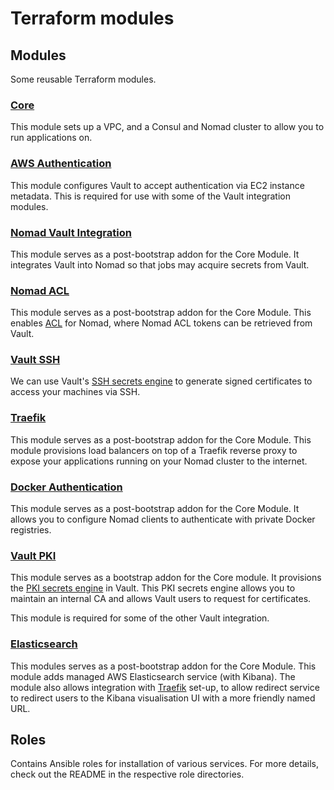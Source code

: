 # Terraform modules

## Modules

Some reusable Terraform modules.

### [Core](modules/core)

This module sets up a VPC, and a Consul and Nomad cluster to allow you to run applications on.

### [AWS Authentication](modules/aws-auth)

This module configures Vault to accept authentication via EC2 instance metadata. This is required
for use with some of the Vault integration modules.

### [Nomad Vault Integration](modules/nomad-vault-integration)

This module serves as a post-bootstrap addon for the Core Module. It integrates Vault into Nomad
so that jobs may acquire secrets from Vault.

### [Nomad ACL](modules/nomad-acl)

This module serves as a post-bootstrap addon for the Core Module. This enables
[ACL](https://www.nomadproject.io/guides/acl.html) for Nomad, where Nomad ACL tokens can be
retrieved from Vault.

### [Vault SSH](modules/vault-ssh)

We can use Vault's
[SSH secrets engine](https://www.vaultproject.io/docs/secrets/ssh/signed-ssh-certificates.html) to
generate signed certificates to access your machines via SSH.

### [Traefik](modules/traefik)

This module serves as a post-bootstrap addon for the Core Module. This module provisions
load balancers on top of a Traefik reverse proxy to expose your applications running on your
Nomad cluster to the internet.

### [Docker Authentication](modules/docker-auth)

This module serves as a post-bootstrap addon for the Core Module. It allows you to configure Nomad
clients to authenticate with private Docker registries.

### [Vault PKI](modules/vault-pki)

This module serves as a bootstrap addon for the Core module. It provisions the
[PKI secrets engine](https://www.vaultproject.io/docs/secrets/pki/index.html) in Vault. This PKI
secrets engine allows you to maintain an internal CA and allows Vault users to request for
certificates.

This module is required for some of the other Vault integration.

### [Elasticsearch](modules/elasticsearch)

This modules serves as a post-bootstrap addon for the Core Module. This module adds managed AWS
Elasticsearch service (with Kibana). The module also allows integration with
[Traefik](modules/traefik) set-up, to allow redirect service to redirect users to the Kibana
visualisation UI with a more friendly named URL.

## Roles

Contains Ansible roles for installation of various services. For more details, check out the README
in the respective role directories.

